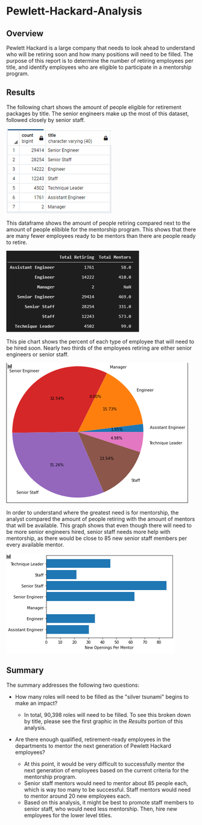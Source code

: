 # Pewlett-Hackard-Analysis

## Overview
Pewlett Hackard is a large company that needs to look ahead to understand who will be retiring soon and how many positions will need to be filled. The purpose of this report is to determine the number of retiring employees per title, and identify employees who are eligible to participate in a mentorship program.

## Results


The following chart shows the amount of people eligible for retirement packages by title. The senior engineers make up the most of this dataset, followed closely by senior staff. 

![](Data/count_unique_retiring.png)


This dataframe shows the amount of people retiring compared next to the amount of people elibible for the mentorship program. This shows that there are many fewer employees ready to be mentors than there are people ready to retire. 

![](Data/retiring_vs_mentors.png)


This pie chart shows the percent of each type of employee that will need to be hired soon. Nearly two thirds of the employees retiring are either senior engineers or senior staff. 

![](Data/total_retiring_pie.png)


In order to understand where the greatest need is for mentorship, the analyst compared the amount of people retiring with the amount of mentors that will be available. This graph shows that even though there will need to be more senior engineers hired, senior staff needs more help with mentorship, as there would be close to 85 new senior staff members per every available mentor.

![](Data/new_openings_per_mentor.png)


## Summary

The summary addresses the following two questions:

- How many roles will need to be filled as the "silver tsunami" begins to make an impact?
  
  - In total, 90,398 roles will need to be filled. To see this broken down by title, please see the first graphic in the *Results* portion of this analysis.
  
- Are there enough qualified, retirement-ready employees in the departments to mentor the next generation of Pewlett Hackard employees?
  
  - At this point, it would be very difficult to successfully mentor the next generation of employees based on the current criteria for the mentorship program. 
  - Senior staff mentors would need to mentor about 85 people each, which is way too many to be successful. Staff mentors would need to mentor around 20 new employees each.
  - Based on this analysis, it might be best to promote staff members to senior staff, who would need less mentorship. Then, hire new employees for the lower level titles.
